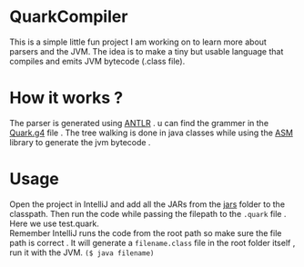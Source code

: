 # QuarkCompiler
This is a simple little fun project I am working on to learn more about parsers and the JVM. The idea is to make a tiny but usable language that compiles and emits JVM bytecode (.class file).

# How it works ?
The parser is generated using  [ANTLR](https://www.antlr.org/) . u can find the grammer in the [Quark.g4](/src/Quark.g4) file . The tree walking is done in java classes while using the [ASM](https://asm.ow2.io/) library to generate the jvm bytecode .

# Usage
Open the project in IntelliJ and add all the JARs from the [jars](jars/) folder to the classpath. Then run the code while passing the filepath to the `.quark` file . Here we use test.quark. 
<br>Remember IntelliJ runs the code from the root path so make sure the file path is correct . It will generate a  `filename.class` file in the root folder itself , run it with the JVM. `($ java filename)` 
